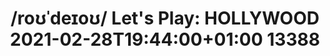 ---
ee_id_thing:
site:
type:
inv_num: 2021-004
add_credit:
url: 2021-004
title: "/roʊˈdeɪoʊ/ Let's Play: HOLLYWOOD 2021-02-28T19:44:00+01:00 13388"
year: '2021'
display_year: '2021'
medium: 'Single-channel video of /roʊˈdeɪoʊ/ Let''s Play: HOLLYWOOD recorded on February
  28, 2021.'
dims: Variable
pitch: 'Screen recording of /roʊˈdeɪoʊ/ Let''s Play: HOLLYWOOD in action. '
ps:
live_url:
youtube:
related_code:
imgs: rodeo-2021-004-web-ih--0B2j.jpg,rodeo-2021-004-web-ih--PIZX.jpg,rodeo-2021-004-web-ih--txLI.jpg
subheading:
download:
commission:
related:
layout: things-i-made
---